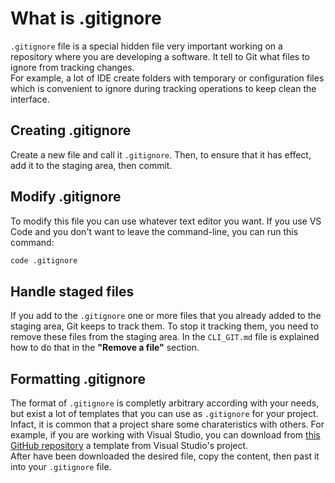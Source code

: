 # What is .gitignore

`.gitignore` file is a special hidden file very important working on a repository where you are developing a software. It tell to Git what files to ignore from tracking changes.
\
For example, a lot of IDE create folders with temporary or configuration files which is convenient to ignore during tracking operations to keep clean the interface.

## Creating .gitignore

Create a new file and call it `.gitignore`. Then, to ensure that it has effect, add it to the staging area, then commit.

## Modify .gitignore

To modify this file you can use whatever text editor you want. If you use VS Code and you don't want to leave the command-line, you can run this command:

```bash
code .gitignore
```

## Handle staged files

If you add to the `.gitignore` one or more files that you already added to the staging area, Git keeps to track them. To stop it tracking them, you need to remove these files from the staging area. In the `CLI_GIT.md` file is explained how to do that in the **"Remove a file"** section.

## Formatting .gitignore

The format of `.gitignore` is completly arbitrary according with your needs, but exist a lot of templates that you can use as `.gitignore` for your project. Infact, it is common that a project share some charateristics with others. For example, if you are working with Visual Studio, you can download from [this GitHub repository](https://github.com/github/gitignore) a template from Visual Studio's project.
\
After have been downloaded the desired file, copy the content, then past it into your `.gitignore` file.
